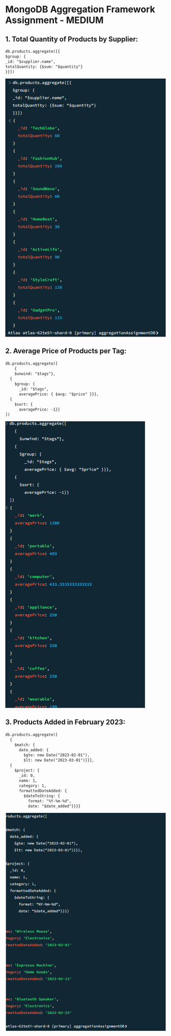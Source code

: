 # MongoDB Aggregation Framework Assignment - MEDIUM

## 1. Total Quantity of Products by Supplier:
```
db.products.aggregate([{
$group: {
_id: "$supplier.name",
totalQuantity: {$sum: "$quantity"}
}}])
```
![alt text](image.png)

## 2. Average Price of Products per Tag:
```
db.products.aggregate([
	{
    $unwind: "$tags"},
  {
    $group: {
      _id: "$tags",
      averagePrice: { $avg: "$price" }}},
  {
    $sort: {
      averagePrice: -1}}
])
```
![alt text](image-1.png)

## 3. Products Added in February 2023:
```
db.products.aggregate([
  {
    $match: {
      date_added: {
        $gte: new Date("2023-02-01"),
        $lt: new Date("2023-03-01")}}},
  {
    $project: {
      _id: 0,
      name: 1,
      category: 1,
      formattedDateAdded: {
        $dateToString: {
          format: "%Y-%m-%d",
          date: "$date_added"}}}}
```
![alt text](image-2.png)
